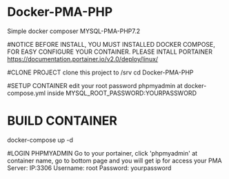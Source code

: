 # Docker-PMA-PHP
Simple docker composer MYSQL-PMA-PHP7.2

#NOTICE
BEFORE INSTALL, YOU MUST INSTALLED DOCKER COMPOSE, FOR EASY CONFIGURE YOUR CONTAINER. PLEASE INTALL PORTAINER
https://documentation.portainer.io/v2.0/deploy/linux/


#CLONE PROJECT
clone this project to /srv
cd Docker-PMA-PHP

#SETUP CONTAINER
edit your root password phpmyadmin at docker-compose.yml inside MYSQL_ROOT_PASSWORD:YOURPASSWORD

# BUILD CONTAINER
docker-compose up -d

#LOGIN PHPMYADMIN
Go to your portainer, click 'phpmyadmin' at container name, go to bottom page and you will get ip for access your PMA
Server: IP:3306
Username: root
Password: yourpassword


